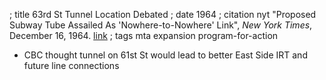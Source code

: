 ; title 63rd St Tunnel Location Debated
; date 1964
; citation nyt "Proposed Subway Tube Assailed As 'Nowhere-to-Nowhere' Link", *New York Times*, December 16, 1964. [link](http://query.nytimes.com/gst/abstract.html?res=980CE1D71739E633A25755C1A9649D946591D6CF&legacy=true)
; tags mta expansion program-for-action

- CBC thought tunnel on 61st St would lead to better East Side IRT and future line connections
